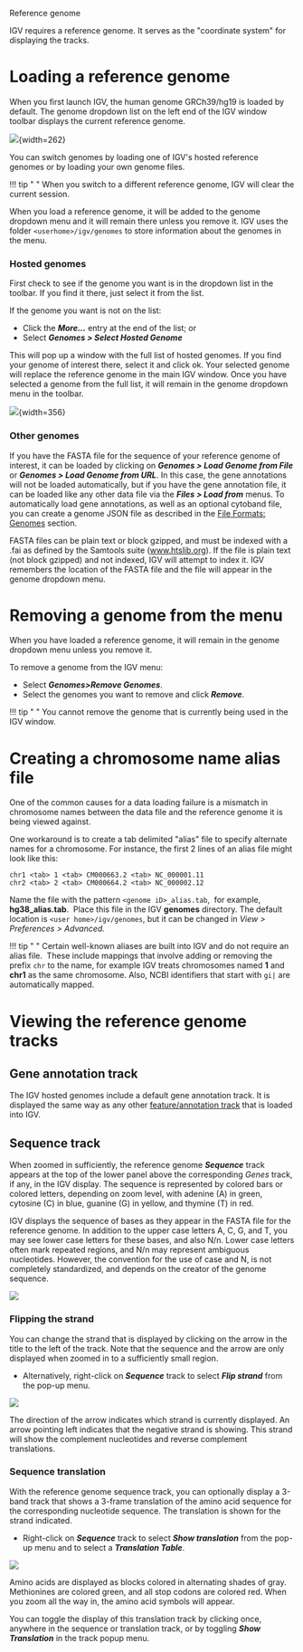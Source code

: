 
<!---
The page title should not go in the menu
-->
<p class="page-title"> Reference genome </p>

IGV requires a reference genome. It serves as the "coordinate system" for displaying the tracks. 

# Loading a reference genome

When you first launch IGV, the human genome GRCh39/hg19 is loaded by default. The genome dropdown list on the left end of the IGV window toolbar displays the current reference genome.

![](img/icon_genome_dropdown.png){width=262}

You can switch genomes by loading one of IGV's hosted reference genomes or by loading your own genome files. 

!!! tip " "
    When you switch to a different reference genome, IGV will clear the current session. 

When you load a reference genome, it will be added to the genome dropdown menu and it will remain there unless you remove it. IGV uses the folder ```<userhome>/igv/genomes``` to store information about the genomes in the menu.

### Hosted genomes

First check to see if the genome you want is in the dropdown list in the toolbar. If you find it there, just select it from the list.

If the genome you want is not on the list: 

* Click the ***More...*** entry at the end of the list; or 
* Select ***Genomes > Select Hosted Genome***

This will pop up a window with the full list of hosted genomes. If you find your genome of interest there, select it and click ok. Your selected genome will replace the reference genome in the main IGV window. Once you have selected a genome from the full list, it will remain in the genome dropdown menu in the toolbar.

![](img/GenomeToAddToListNew.png){width=356}

### Other genomes

If you have the FASTA file for the sequence of your reference genome of interest, it can be loaded by clicking on ***Genomes > Load Genome from File*** or ***Genomes > Load Genome from URL***. In this case, the gene annotations will not be loaded automatically, but if you have the gene annotation file, it can be loaded like any other data file via the ***Files > Load from*** menus. To automatically load gene annotations, as well as an optional cytoband file, you can create a genome JSON file as described in the [File Formats: Genomes](../FileFormats/Genomes.md) section. 

FASTA files can be plain text or block gzipped, and must be indexed with a .fai as defined by the Samtools suite (www.htslib.org). If the file is plain text (not block gzipped) and not indexed, IGV will attempt to index it.  IGV remembers the location of the FASTA file and the file will appear in the genome dropdown menu. 


# Removing a genome from the menu
When you have loaded a reference genome, it will remain in the genome dropdown menu unless you remove it. 

To remove a genome from the IGV menu:

* Select ***Genomes>Remove Genomes***.
* Select the genomes you want to remove and click ***Remove***. 

!!! tip " "
    You cannot remove the genome that is currently being used in the IGV window.
    
    
# Creating a chromosome name alias file

One of the common causes for a data loading failure is a mismatch in chromosome names between the data file and the reference genome it is being viewed against.  

One workaround is to create a tab delimited "alias" file to specify alternate names for a chromosome. For instance, the first 2 lines of an alias file might look like this:

```
chr1 <tab> 1 <tab> CM000663.2 <tab> NC_000001.11
chr2 <tab> 2 <tab> CM000664.2 <tab> NC_000002.12
```

Name the file with the pattern `<genome iD>_alias.tab`,  for example, **hg38_alias.tab**.  Place this file in the IGV **genomes** directory. The default location is `<user home>/igv/genomes`, but it can be changed in *View > Preferences > Advanced.*

!!! tip " "
    Certain well-known aliases are built into IGV and do not require an alias file.  These include mappings that involve adding or removing the prefix `chr` to the name, for example IGV treats chromosomes named **1** and **chr1** as the same chromosome. Also, NCBI identifiers that start with `gi|` are automatically mapped.

# Viewing the reference genome tracks

## Gene annotation track
The IGV hosted genomes include a default gene annotation track. It is displayed the same way as any other [feature/annotation track](tracks/annotations.md) that is loaded into IGV.

## Sequence track

When zoomed in sufficiently, the reference genome _**Sequence**_ track appears at the top of the lower panel above the corresponding _Genes_ track, if any, in the IGV display. The sequence is represented by
colored bars or colored letters, depending on zoom level, with adenine (A) in green, cytosine (C) in blue, guanine (G) in yellow, and thymine (T) in red. 
<!---
TBD describe how to change the default colors
-->

IGV displays the sequence of bases as they appear in the FASTA file for the reference genome. In addition to the upper
case letters A, C, G, and T, you may see lower case letters for these bases, and also N/n. Lower case letters often
mark repeated regions, and N/n may represent ambiguous nucleotides. However, the convention for the use of case and N, is
not completely standardized, and depends on the creator of the genome sequence.

![](img/SL_IGVsequencetrackzoomsm2015-04-01.png)

### Flipping the strand

You can change the strand that is displayed by clicking on the arrow in the title to the left of the track. Note that
the sequence and the arrow are only displayed when zoomed in to a sufficiently small region.

* Alternatively, right-click on _**Sequence**_ track to select _**Flip strand**_ from the pop-up menu.

![](img/FlipStrand1.png)

The direction of the arrow indicates which strand is currently displayed. An arrow pointing left indicates that the
negative strand is showing. This strand will show the complement nucleotides and reverse complement translations.

### Sequence translation

With the reference genome sequence track, you can optionally display a 3-band track that shows a 3-frame translation of
the amino acid sequence for the corresponding nucleotide sequence. The translation is shown for the strand indicated.

* Right-click on _**Sequence**_ track to select _**Show translation**_ from the pop-up menu and to select a _**Translation Table**_.

![](img/ThreeFrameTranslation.png)

Amino acids are displayed as blocks colored in alternating shades of gray. Methionines are colored green, and all stop
codons are colored red. When you zoom all the way in, the amino acid symbols will appear.

You can toggle the display of this translation track by clicking once, anywhere in the sequence or translation track, or
by toggling _**Show Translation**_ in the track popup menu.

